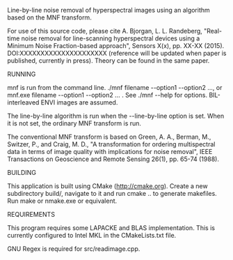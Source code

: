 Line-by-line noise removal of hyperspectral images using an algorithm based on the MNF
transform.

For use of this source code, please cite A. Bjorgan, L. L. Randeberg,
"Real-time noise removal for line-scanning hyperspectral devices using a
Minimum Noise Fraction-based approach", Sensors X(x), pp. XX-XX (2015).
DOI:XXXXXXXXXXXXXXXXXXXXX (reference will be updated when paper is published, 
currently in press). Theory can be found in the same paper. 

RUNNING 

mnf is run from the command line. ./mnf filename --option1 --option2
..., or mnf.exe filename --option1 --option2 ... .  See ./mnf --help for
options. BIL-interleaved ENVI images are assumed. 

The line-by-line algorithm is run when the --line-by-line option is set. When
it is not set, the ordinary MNF transform is run. 

The conventional MNF transform is based on Green, A. A., Berman, M., Switzer,
P., and Craig, M. D., "A transformation for ordering multispectral data in
terms of image quality with implications for noise removal", IEEE Transactions
on Geoscience and Remote Sensing 26(1), pp. 65-74 (1988).

BUILDING

This application is built using CMake (http://cmake.org). Create a new
subdirectory build/, navigate to it and run cmake .. to generate makefiles. Run
make or nmake.exe or equivalent. 

REQUIREMENTS

This program requires some LAPACKE and BLAS implementation. This is currently
configured to Intel MKL in the CMakeLists.txt file. 

GNU Regex is required for src/readimage.cpp. 
